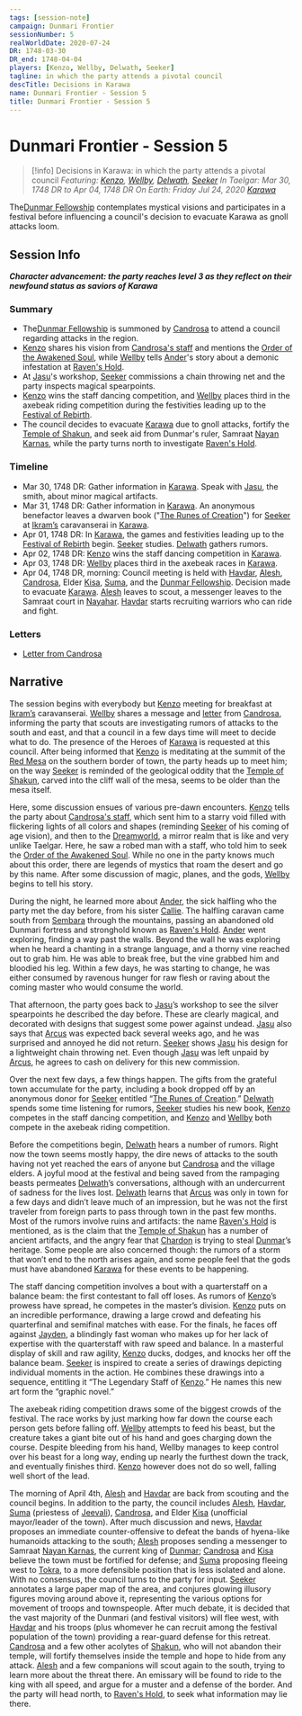 ```yaml
---
tags: [session-note]
campaign: Dunmari Frontier
sessionNumber: 5
realWorldDate: 2020-07-24
DR: 1748-03-30
DR_end: 1748-04-04
players: [Kenzo, Wellby, Delwath, Seeker]
tagline: in which the party attends a pivotal council
descTitle: Decisions in Karawa
name: Dunmari Frontier - Session 5
title: Dunmari Frontier - Session 5
---
```

# Dunmari Frontier - Session 5

>[!info] Decisions in Karawa: in which the party attends a pivotal council
> *Featuring: [Kenzo](<../../../people/pcs/dunmar-fellowship/kenzo.md>), [Wellby](<../../../people/pcs/dunmar-fellowship/wellby.md>), [Delwath](<../../../people/pcs/dunmar-fellowship/delwath.md>), [Seeker](<../../../people/pcs/dunmar-fellowship/seeker.md>)*
> *In Taelgar: Mar 30, 1748 DR to Apr 04, 1748 DR*
> *On Earth: Friday Jul 24, 2020*
> *[Karawa](<../../../gazetteer/greater-dunmar/realms/dunmar/eastern-dunmar/karawa.md>)*

The[Dunmar Fellowship](<../../../people/pcs/dunmar-fellowship/dunmar-fellowship.md>) contemplates mystical visions and participates in a festival before influencing a council's decision to evacuate Karawa as gnoll attacks loom.

## Session Info

***Character advancement: the party reaches level 3 as they reflect on their newfound status as saviors of Karawa***
### Summary
- The[Dunmar Fellowship](<../../../people/pcs/dunmar-fellowship/dunmar-fellowship.md>) is summoned by [Candrosa](<../../../people/dunmari/candrosa.md>) to attend a council regarding attacks in the region.
- [Kenzo](<../../../people/pcs/dunmar-fellowship/kenzo.md>) shares his vision from [Candrosa's staff](<../../../things/artifacts-of-power/dreamweaver-staff.md>) and mentions the [Order of the Awakened Soul](<../../../groups/dunmari-mystery-cults/order-of-the-awakened-soul.md>), while [Wellby](<../../../people/pcs/dunmar-fellowship/wellby.md>) tells [Ander](<../../../people/pcs/mawar/ander.md>)'s story about a demonic infestation at [Raven's Hold](<../../../gazetteer/greater-dunmar/dunmari-basin/raven-s-hold.md>).
- At [Jasu](<../../../people/dunmari/jasu.md>)'s workshop, [Seeker](<../../../people/pcs/dunmar-fellowship/seeker.md>) commissions a chain throwing net and the party inspects magical spearpoints.
- [Kenzo](<../../../people/pcs/dunmar-fellowship/kenzo.md>) wins the staff dancing competition, and [Wellby](<../../../people/pcs/dunmar-fellowship/wellby.md>) places third in the axebeak riding competition during the festivities leading up to the [Festival of Rebirth](<../../../gods-and-religions/holidays-and-festivals/dunmari-festivals/festival-of-rebirth.md>).
- The council decides to evacuate [Karawa](<../../../gazetteer/greater-dunmar/realms/dunmar/eastern-dunmar/karawa.md>) due to gnoll attacks, fortify the [Temple of Shakun](<../../../gazetteer/greater-dunmar/realms/dunmar/eastern-dunmar/temple-of-shakun.md>), and seek aid from Dunmar's ruler, Samraat [Nayan Karnas](<../../../people/dunmari/nayan-karnas.md>), while the party turns north to investigate [Raven's Hold](<../../../gazetteer/greater-dunmar/dunmari-basin/raven-s-hold.md>).

### Timeline
- Mar 30, 1748 DR: Gather information in [Karawa](<../../../gazetteer/greater-dunmar/realms/dunmar/eastern-dunmar/karawa.md>). Speak with [Jasu](<../../../people/dunmari/jasu.md>), the smith, about minor magical artifacts.
- Mar 31, 1748 DR: Gather information in [Karawa](<../../../gazetteer/greater-dunmar/realms/dunmar/eastern-dunmar/karawa.md>). An anonymous benefactor leaves a dwarven book ("[The Runes of Creation](<../../../things/books/the-runes-of-creation.md>)") for [Seeker](<../../../people/pcs/dunmar-fellowship/seeker.md>) at [Ikram’s](<../../../gazetteer/greater-dunmar/realms/dunmar/eastern-dunmar/ikrams.md>) caravanserai in [Karawa](<../../../gazetteer/greater-dunmar/realms/dunmar/eastern-dunmar/karawa.md>).
- Apr 01, 1748 DR: In [Karawa](<../../../gazetteer/greater-dunmar/realms/dunmar/eastern-dunmar/karawa.md>), the games and festivities leading up to the [Festival of Rebirth](<../../../gods-and-religions/holidays-and-festivals/dunmari-festivals/festival-of-rebirth.md>) begin. [Seeker](<../../../people/pcs/dunmar-fellowship/seeker.md>) studies. [Delwath](<../../../people/pcs/dunmar-fellowship/delwath.md>) gathers rumors.
- Apr 02, 1748 DR: [Kenzo](<../../../people/pcs/dunmar-fellowship/kenzo.md>) wins the staff dancing competition in [Karawa](<../../../gazetteer/greater-dunmar/realms/dunmar/eastern-dunmar/karawa.md>). 
- Apr 03, 1748 DR: [Wellby](<../../../people/pcs/dunmar-fellowship/wellby.md>) places third in the axebeak races in [Karawa](<../../../gazetteer/greater-dunmar/realms/dunmar/eastern-dunmar/karawa.md>).
- Apr 04, 1748 DR, morning: Council meeting is held with [Havdar](<../../../people/dunmari/havdar.md>), [Alesh](<../../../people/dunmari/alesh.md>), [Candrosa](<../../../people/dunmari/candrosa.md>), Elder [Kisa](<../../../people/dunmari/kisa.md>), [Suma](<../../../people/dunmari/suma.md>), and the [Dunmar Fellowship](<../../../people/pcs/dunmar-fellowship/dunmar-fellowship.md>). Decision made to evacuate [Karawa](<../../../gazetteer/greater-dunmar/realms/dunmar/eastern-dunmar/karawa.md>). [Alesh](<../../../people/dunmari/alesh.md>) leaves to scout, a messenger leaves to the Samraat court in [Nayahar](<../../../gazetteer/greater-dunmar/realms/dunmar/western-dunmar/nayahar.md>). [Havdar](<../../../people/dunmari/havdar.md>) starts recruiting warriors who can ride and fight.

### Letters
- [Letter from Candrosa](<../letters-and-notes/letter-from-candrosa.md>)

## Narrative
The session begins with everybody but [Kenzo](<../../../people/pcs/dunmar-fellowship/kenzo.md>) meeting for breakfast at [Ikram’s](<../../../gazetteer/greater-dunmar/realms/dunmar/eastern-dunmar/ikrams.md>) caravanserai. [Wellby](<../../../people/pcs/dunmar-fellowship/wellby.md>) shares a message and [letter](<../letters-and-notes/letter-from-candrosa.md>) from [Candrosa](<../../../people/dunmari/candrosa.md>), informing the party that scouts are investigating rumors of attacks to the south and east, and that a council in a few days time will meet to decide what to do. The presence of the Heroes of [Karawa](<../../../gazetteer/greater-dunmar/realms/dunmar/eastern-dunmar/karawa.md>) is requested at this council. After being informed that [Kenzo](<../../../people/pcs/dunmar-fellowship/kenzo.md>) is meditating at the summit of the [Red Mesa](<../../../gazetteer/greater-dunmar/realms/dunmar/eastern-dunmar/red-mesa.md>) on the southern border of town, the party heads up to meet him; on the way [Seeker](<../../../people/pcs/dunmar-fellowship/seeker.md>) is reminded of the geological oddity that the [Temple of Shakun](<../../../gazetteer/greater-dunmar/realms/dunmar/eastern-dunmar/temple-of-shakun.md>), carved into the cliff wall of the mesa, seems to be older than the mesa itself. 

Here, some discussion ensues of various pre-dawn encounters. [Kenzo](<../../../people/pcs/dunmar-fellowship/kenzo.md>) tells the party about [Candrosa's staff](<../../../things/artifacts-of-power/dreamweaver-staff.md>), which sent him to a starry void filled with flickering lights of all colors and shapes (reminding [Seeker](<../../../people/pcs/dunmar-fellowship/seeker.md>) of his coming of age vision), and then to the [Dreamworld](<../../../cosmology/dreamworld.md>), a mirror realm that is like and very unlike Taelgar. Here, he saw a robed man with a staff, who told him to seek the [Order of the Awakened Soul](<../../../groups/dunmari-mystery-cults/order-of-the-awakened-soul.md>). While no one in the party knows much about this order, there are legends of mystics that roam the desert and go by this name. After some discussion of magic, planes, and the gods, [Wellby](<../../../people/pcs/dunmar-fellowship/wellby.md>) begins to tell his story.

During the night, he learned more about [Ander](<../../../people/halflings/ander-charmheart.md>), the sick halfling who the party met the day before, from his sister [Callie](<../../../people/halflings/callie-charmheart.md>). The halfling caravan came south from [Sembara](<../../../gazetteer/greater-sembara/sembara/sembara.md>) through the mountains, passing an abandoned old Dunmari fortress and stronghold known as [Raven's Hold](<../../../gazetteer/greater-dunmar/dunmari-basin/raven-s-hold.md>). [Ander](<../../../people/halflings/ander-charmheart.md>) went exploring, finding a way past the walls. Beyond the wall he was exploring when he heard a chanting in a strange language, and a thorny vine reached out to grab him. He was able to break free, but the vine grabbed him and bloodied his leg. Within a few days, he was starting to change, he was either consumed by ravenous hunger for raw flesh or raving about the coming master who would consume the world. 

That afternoon, the party goes back to [Jasu](<../../../people/dunmari/jasu.md>)’s workshop to see the silver spearpoints he described the day before. These are clearly magical, and decorated with designs that suggest some power against undead. [Jasu](<../../../people/dunmari/jasu.md>) also says that [Arcus](<../../../people/chardonians/arcus.md>) was expected back several weeks ago, and he was surprised and annoyed he did not return. [Seeker](<../../../people/pcs/dunmar-fellowship/seeker.md>) shows [Jasu](<../../../people/dunmari/jasu.md>) his design for a lightweight chain throwing net. Even though [Jasu](<../../../people/dunmari/jasu.md>) was left unpaid by [Arcus](<../../../people/chardonians/arcus.md>), he agrees to cash on delivery for this new commission.

Over the next few days, a few things happen. The gifts from the grateful town accumulate for the party, including a book dropped off by an anonymous donor for [Seeker](<../../../people/pcs/dunmar-fellowship/seeker.md>) entitled “[The Runes of Creation](<../../../things/books/the-runes-of-creation.md>).” [Delwath](<../../../people/pcs/dunmar-fellowship/delwath.md>) spends some time listening for rumors, [Seeker](<../../../people/pcs/dunmar-fellowship/seeker.md>) studies his new book, [Kenzo](<../../../people/pcs/dunmar-fellowship/kenzo.md>) competes in the staff dancing competition, and [Kenzo](<../../../people/pcs/dunmar-fellowship/kenzo.md>) and [Wellby](<../../../people/pcs/dunmar-fellowship/wellby.md>) both compete in the axebeak riding competition. 

Before the competitions begin, [Delwath](<../../../people/pcs/dunmar-fellowship/delwath.md>) hears a number of rumors. Right now the town seems mostly happy, the dire news of attacks to the south having not yet reached the ears of anyone but [Candrosa](<../../../people/dunmari/candrosa.md>) and the village elders. A joyful mood at the festival and being saved from the rampaging beasts permeates [Delwath](<../../../people/pcs/dunmar-fellowship/delwath.md>)’s conversations, although with an undercurrent of sadness for the lives lost. [Delwath](<../../../people/pcs/dunmar-fellowship/delwath.md>) learns that [Arcus](<../../../people/chardonians/arcus.md>) was only in town for a few days and didn’t leave much of an impression, but he was not the first traveler from foreign parts to pass through town in the past few months. Most of the rumors involve ruins and artifacts: the name [Raven's Hold](<../../../gazetteer/greater-dunmar/dunmari-basin/raven-s-hold.md>) is mentioned, as is the claim that the [Temple of Shakun](<../../../gazetteer/greater-dunmar/realms/dunmar/eastern-dunmar/temple-of-shakun.md>) has a number of ancient artifacts, and the angry fear that [Chardon](<../../../gazetteer/greater-chardon/chardonian-empire/chardon/chardon.md>) is trying to steal [Dunmar](<../../../gazetteer/greater-dunmar/realms/dunmar/dunmar.md>)’s heritage. Some people are also concerned though: the rumors of a storm that won’t end to the north arises again, and some people feel that the gods must have abandoned [Karawa](<../../../gazetteer/greater-dunmar/realms/dunmar/eastern-dunmar/karawa.md>) for these events to be happening. 

The staff dancing competition involves a bout with a quarterstaff on a balance beam: the first contestant to fall off loses. As rumors of [Kenzo](<../../../people/pcs/dunmar-fellowship/kenzo.md>)’s prowess have spread, he competes in the master’s division. [Kenzo](<../../../people/pcs/dunmar-fellowship/kenzo.md>) puts on an incredible performance, drawing a large crowd and defeating his quarterfinal and semifinal matches with ease. For the finals, he faces off against [Jayden](<../../../people/dunmari/jayden.md>), a blindingly fast woman who makes up for her lack of expertise with the quarterstaff with raw speed and balance. In a masterful display of skill and raw agility, [Kenzo](<../../../people/pcs/dunmar-fellowship/kenzo.md>) ducks, dodges, and knocks her off the balance beam. [Seeker](<../../../people/pcs/dunmar-fellowship/seeker.md>) is inspired to create a series of drawings depicting individual moments in the action. He combines these drawings into a sequence, entitling it “The Legendary Staff of [Kenzo](<../../../people/pcs/dunmar-fellowship/kenzo.md>).” He names this new art form the “graphic novel.” 

The axebeak riding competition draws some of the biggest crowds of the festival. The race works by just marking how far down the course each person gets before falling off. [Wellby](<../../../people/pcs/dunmar-fellowship/wellby.md>) attempts to feed his beast, but the creature takes a giant bite out of his hand and goes charging down the course. Despite bleeding from his hand, Wellby manages to keep control over his beast for a long way, ending up nearly the furthest down the track, and eventually finishes third. [Kenzo](<../../../people/pcs/dunmar-fellowship/kenzo.md>) however does not do so well, falling well short of the lead.

The morning of April 4th, [Alesh](<../../../people/dunmari/alesh.md>) and [Havdar](<../../../people/dunmari/havdar.md>) are back from scouting and the council begins. In addition to the party, the council includes [Alesh](<../../../people/dunmari/alesh.md>), [Havdar](<../../../people/dunmari/havdar.md>), [Suma](<../../../people/dunmari/suma.md>) (priestess of [Jeevali](<../../../gods-and-religions/gods/incorporeal-gods/dunmari-pantheon/jeevali.md>)), [Candrosa](<../../../people/dunmari/candrosa.md>), and Elder [Kisa](<../../../people/dunmari/kisa.md>) (unofficial mayor/leader of the town). After much discussion and news, [Havdar](<../../../people/dunmari/havdar.md>) proposes an immediate counter-offensive to defeat the bands of hyena-like humanoids attacking to the south; [Alesh](<../../../people/dunmari/alesh.md>) proposes sending a messenger to Samraat [Nayan Karnas](<../../../people/dunmari/nayan-karnas.md>), the current king of [Dunmar](<../../../gazetteer/greater-dunmar/realms/dunmar/dunmar.md>); [Candrosa](<../../../people/dunmari/candrosa.md>) and [Kisa](<../../../people/dunmari/kisa.md>) believe the town must be fortified for defense; and [Suma](<../../../people/dunmari/suma.md>) proposing fleeing west to [Tokra](<../../../gazetteer/greater-dunmar/realms/dunmar/central-dunmar/tokra/tokra.md>), to a more defensible position that is less isolated and alone. With no consensus, the council turns to the party for input. [Seeker](<../../../people/pcs/dunmar-fellowship/seeker.md>) annotates a large paper map of the area, and conjures glowing illusory figures moving around above it, representing the various options for movement of troops and townspeople. After much debate, it is decided that the vast majority of the Dunmari (and festival visitors) will flee west, with [Havdar](<../../../people/dunmari/havdar.md>) and his troops (plus whomever he can recruit among the festival population of the town) providing a rear-guard defense for this retreat. [Candrosa](<../../../people/dunmari/candrosa.md>) and a few other acolytes of [Shakun](<../../../gods-and-religions/gods/incorporeal-gods/dunmari-pantheon/shakun.md>), who will not abandon their temple, will fortify themselves inside the temple and hope to hide from any attack. [Alesh](<../../../people/dunmari/alesh.md>) and a few companions will scout again to the south, trying to learn more about the threat there. An emissary will be found to ride to the king with all speed, and argue for a muster and a defense of the border. And the party will head north, to [Raven's Hold](<../../../gazetteer/greater-dunmar/dunmari-basin/raven-s-hold.md>), to seek what information may lie there.
